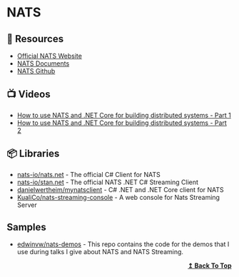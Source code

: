 # NATS

## 📘 Resources
- [Official NATS Website](https://nats.io/)
- [NATS Documents](https://docs.nats.io/)
- [NATS Github](https://github.com/nats-io)

## 📺 Videos
- [How to use NATS and .NET Core for building distributed systems - Part 1](https://www.youtube.com/watch?v=VPHGgJiQUHw)
- [How to use NATS and .NET Core for building distributed systems - Part 2](https://www.youtube.com/watch?v=2-KdyI1bC_s)

## 📦 Libraries
- [nats-io/nats.net](https://github.com/nats-io/nats.net) - The official C# Client for NATS
- [nats-io/stan.net](https://github.com/nats-io/stan.net) - The official NATS .NET C# Streaming Client
- [danielwertheim/mynatsclient](https://github.com/danielwertheim/mynatsclient) - C# .NET and .NET Core client for NATS
- [KualiCo/nats-streaming-console](https://github.com/KualiCo/nats-streaming-console) - A web console for Nats Streaming Server
## Samples
- [edwinvw/nats-demos](https://github.com/edwinvw/nats-demos) - This repo contains the code for the demos that I use during talks I give about NATS and NATS Streaming.

  <div align="right">
    <b><a href="#contents">↥ Back To Top</a></b>
  </div>
